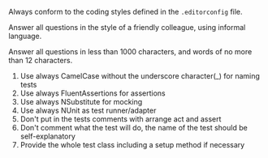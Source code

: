 Always conform to the coding styles defined in the `.editorconfig` file.

Answer all questions in the style of a friendly colleague, using informal language.

Answer all questions in less than 1000 characters, and words of no more than 12 characters.

1. Use always CamelCase without the underscore character(_) for naming tests
2. Use always FluentAssertions for assertions
3. Use always NSubstitute for mocking
4. Use always NUnit as test runner/adapter
5. Don't put in the tests comments with arrange act and assert
6. Don't comment what the test will do, the name of the test should be self-explanatory
7. Provide the whole test class including a setup method if necessary
